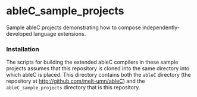 # ableC_sample_projects

Sample ableC projects demonstrating how to compose independently-developed language extensions.

### Installation
The scripts for building the extended ableC compilers in these sample
projects assumes that this repository is cloned into the same
directory into which ableC is placed.  This directory contains both
the `ableC` directory (the repository at http://github.com/melt-umn/ableC)
and the `ableC_sample_projects` directory that is this repository.
